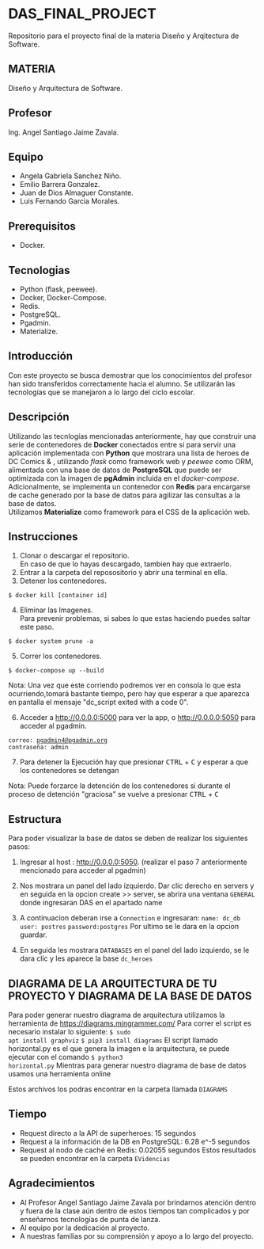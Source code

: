 # DAS_FINAL_PROJECT
Repositorio para el proyecto final de la materia Diseño y Arqitectura de Software.

## MATERIA
Diseño y Arquitectura de Software.

## Profesor
Ing. Angel Santiago Jaime Zavala.

## Equipo
- Angela Gabriela Sanchez Niño.
- Emilio Barrera Gonzalez.
- Juan de Dios Almaguer Constante.
- Luis Fernando Garcia Morales.

## Prerequisitos
- Docker.

## Tecnologias
- Python (flask, peewee).
- Docker, Docker-Compose.
- Redis.
- PostgreSQL.
- Pgadmin.
- Materialize.

## Introducción
Con este proyecto se busca demostrar que los conocimientos del profesor han sido transferidos correctamente hacia el alumno.
Se utilizarán las tecnologías que se manejaron a lo largo del ciclo escolar.

## Descripción
Utilizando las tecnlogías mencionadas anteriormente, hay que construir una serie de contenedores de **Docker** conectados entre si para servir una aplicación implementada con **Python** que mostrara una lista de heroes de DC Comics & , utilizando *flask* como framework web y *peewee* como ORM, alimentada con una base de datos de **PostgreSQL** que puede ser optimizada con la imagen de **pgAdmin** incluida en el *docker-compose*. Adicionalmente, se implementa un contenedor con **Redis** para encargarse de cache generado por la base de datos para agilizar las consultas a la base de datos.  
Utilizamos **Materialize** como framework para el CSS de la aplicación web. 

## Instrucciones
1. Clonar o descargar el repositorio.<br>
En caso de que lo hayas descargado, tambien hay que extraerlo.
2. Entrar a la carpeta del reposositorio y abrir una terminal en ella.
3. Detener los contenedores.  

<code>$ docker kill [container id]</code>

4. Eliminar las Imagenes.<br>
Para prevenir problemas, si sabes lo que estas haciendo puedes saltar este paso.

<code>$ docker system prune -a</code>

5. Correr los contenedores.

<code>$ docker-compose up --build</code>

Nota: Una vez que este corriendo podremos ver en consola lo que esta ocurriendo,tomará bastante tiempo, pero hay que esperar a que aparezca en pantalla el mensaje "dc_script exited with a code 0".

6. Acceder a http://0.0.0.0:5000 para ver la app, o http://0.0.0.0:5050 para acceder al pgadmin.

<code>correo: pgadmin4@pgadmin.org</code>  
<code>contraseña: admin</code>

7. Para detener la Ejecución hay que presionar <kbd>CTRL</kbd> + <kbd>C</kbd> y esperar a que los contenedores se detengan

Nota: Puede forzarce la detención de los contenedores si durante el proceso de detención "graciosa" se vuelve a presionar <kbd>CTRL</kbd> + <kbd>C</kbd>

## Estructura
Para poder visualizar la base de datos se deben de realizar los siguientes pasos:
1. Ingresar al host :  http://0.0.0.0:5050. (realizar el paso 7 anteriormente mencionado para acceder al pgadmin)<br>
2. Nos mostrara un panel del lado izquierdo. Dar clic derecho en servers y en seguida en la opcion create >> server, se abrira una ventana <code>GENERAL</code> donde ingresaran DAS en el apartado name
3. A continuacion deberan irse a <code>Connection</code> e ingresaran:
<code>name: dc_db</code>
<code>user: postres</code>
<code>password:postgres</code>
Por ultimo se le dara en la opcion guardar.

4. En seguida les mostrara <code>DATABASES</code> en el panel del lado izquierdo, se le dara clic y les aparece la base <code>dc_heroes</code>

## DIAGRAMA DE LA ARQUITECTURA DE TU PROYECTO Y DIAGRAMA DE LA BASE DE DATOS
Para poder generar nuestro diagrama de arquitectura utilizamos la herramienta de https://diagrams.mingrammer.com/
Para correr el script es necesario instalar lo siguiente:
<code>$ sudo apt install graphviz</code>
<code>$ pip3 install diagrams</code>
El script llamado horizontal.py es el que genera la imagen e la arquitectura, se puede ejecutar con el comando 
<code>$ python3  horizontal.py</code>
Mientras para generar nuestro diagrama de base de datos usamos una herramienta online

Estos archivos los podras encontrar en la carpeta llamada <code>DIAGRAMS</code>

## Tiempo
- Request directo a la API de superheroes: 15 segundos
- Request a la información de la DB en PostgreSQL: 6.28 e^-5 segundos
- Request al nodo de caché en Redis: 0.02055 segundos
Estos resultados se pueden encontrar en la carpeta <code>EVidencias</code>

## Agradecimientos
- Al Profesor Angel Santiago Jaime Zavala por brindarnos atención dentro y fuera de la clase aún dentro de estos tiempos tan complicados y por enseñarnos tecnologías de punta de lanza.
- Al equipo por la dedicación al proyecto.
- A nuestras familias por su comprensión y apoyo a lo largo del proyecto.
